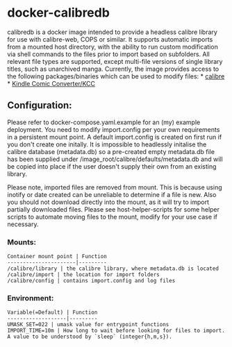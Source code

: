 # docker-calibredb
calibredb is a docker image intended to provide a headless calibre library for use with calibre-web, COPS or similar. It supports automatic imports from a mounted host directory, with the ability to run custom modification via shell commands to the files prior to import based on subfolders. All relevant file types are supported, except multi-file versions of single library titles, such as unarchived manga. Currently, the image provides access to the following packages/binaries which can be used to modify files:
    * [calibre](https://manual.calibre-ebook.com/generated/en/cli-index.html)
    * [Kindle Comic Converter/KCC](https://github.com/ciromattia/kcc)

## Configuration:
Please refer to docker-compose.yaml.example for an (my) example deployment. You need to modify import.config per your own requirements in a persistent mount point. A default import.config is created on first run if you don't create one initally. It is impossible to headlessly initalise the calibre database (metadata.db) so a pre-created empty metadata.db file has been supplied under /image_root/calibre/defaults/metadata.db and will be copied into place if the user doesn't supply their own from an existing library.

Please note, imported files are removed from mount. This is because using inotify or date created can be unreliable to determine if a file is new. Also you should not download directly into the mount, as it will try to import partially downloaded files. Please see host-helper-scripts for some helper scripts to automate moving files to the mount, modify for your use case if necessary. 

### Mounts: 
    Container mount point | Function
    ----------------------|---------
    /calibre/library | the calibre library, where metadata.db is located
    /calibre/import | the location for import folders
    /calibre/config | contains import.config and log files
    
### Environment: 
    Variable(=Default) | Function
    -------------------|---------
    UMASK_SET=022 | umask value for entrypoint functions
    IMPORT_TIME=10m | How long to wait before looking for files to import. A value to be understood by `sleep` (integer{h,m,s}).
